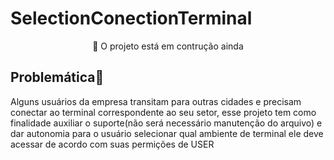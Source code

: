 # SelectionConectionTerminal

<p align="center">🚀 O projeto está em contrução ainda</p>

## Problemática🤔

<p align="left">Alguns usuários da empresa transitam para outras cidades e precisam conectar ao terminal correspondente ao seu setor, esse projeto tem como finalidade auxiliar o suporte(não será necessário manutenção do arquivo) e dar autonomia para o usuário selecionar qual ambiente de terminal ele deve acessar de acordo com suas permições de USER</p>
